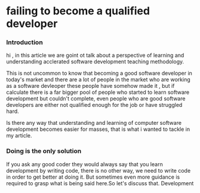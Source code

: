 # failing to become a qualified developer

### Introduction
hi , in this article  we are goint ot talk about a perspective of learning and understanding acclerated software development teaching methodology. 

This is not uncommon to know that becoming a good software developer in today's market and there are a lot of people in the market who are working as a software devleoper these people have somehow made it , but if calculate there is a far bigger pool of people who started to learn software development but couldn't complete, even people who are good software developers are either not qualified enough for the job or have struggled hard. 

Is there any way that understanding and learning of computer software development becomes easier for masses, that is what i wanted to tackle in my article. 

### Doing is the only solution 
If you ask any good coder they would always say that you learn development by writing code, there is no other way, we need to write code in order to get better at doing it. But sometimes even more guidance is required to grasp what is being said here.So let's discuss that. 
Development 